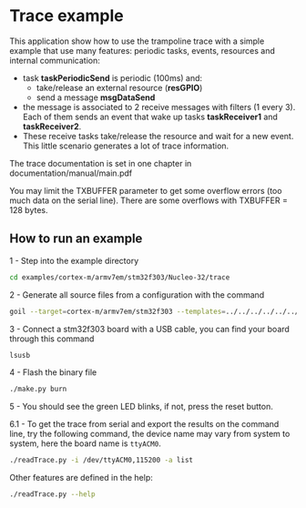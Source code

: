 # Trace example

This application show how to use the trampoline trace with a simple example that
use many features: periodic tasks, events, resources and internal communication:
 * task **taskPeriodicSend** is periodic (100ms) and:
	 * take/release an external resource (**resGPIO**)
	 * send a message **msgDataSend**
 * the message is associated to 2 receive messages with filters (1 every 3). 
   Each of them sends an event that wake up tasks **taskReceiver1** and
   **taskReceiver2**.
 * These receive tasks take/release the resource and wait for a new event.
This little scenario generates a lot of trace information.

The trace documentation is set in one chapter in documentation/manual/main.pdf

You may limit the TXBUFFER parameter to get some overflow errors (too much data 
on the serial line). There are some overflows with TXBUFFER = 128 bytes.

## How to run an example

1 - Step into the example directory

```sh
cd examples/cortex-m/armv7em/stm32f303/Nucleo-32/trace
```

2 - Generate all source files from a configuration with the command 

```sh
goil --target=cortex-m/armv7em/stm32f303 --templates=../../../../../../goil/templates/ trace.oil
```

3 - Connect a stm32f303 board with a USB cable, you can find your board through this command

```sh
lsusb
```

4 - Flash the binary file

```sh
./make.py burn 
```

5 - You should see the green LED blinks, if not, press the reset button.

6.1 - To get the trace from serial and export the results on the command line, try the following command, the device name may vary from system to system, here the board name is `ttyACM0`.

```sh
./readTrace.py -i /dev/ttyACM0,115200 -a list
```

Other features are defined in the help:
```sh
./readTrace.py --help
```



